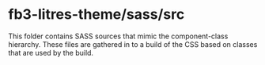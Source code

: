 # fb3-litres-theme/sass/src

This folder contains SASS sources that mimic the component-class hierarchy. These files
are gathered in to a build of the CSS based on classes that are used by the build.
